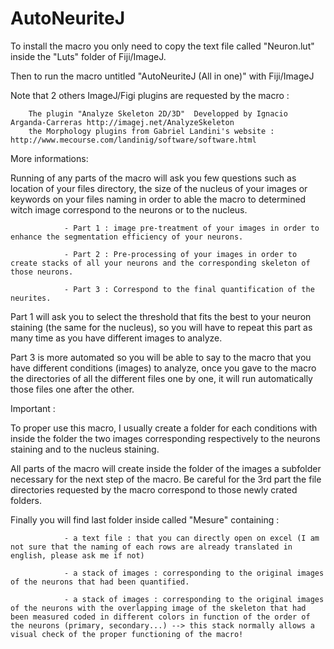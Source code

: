 # AutoNeuriteJ 

To install the macro you only need to copy the text file called "Neuron.lut" inside the "Luts" folder of Fiji/ImageJ. 

Then to run the macro untitled "AutoNeuriteJ (All in one)" with Fiji/ImageJ

Note that 2 others ImageJ/Figi plugins are requested by the macro :

        The plugin "Analyze Skeleton 2D/3D"  Developped by Ignacio Arganda-Carreras http://imagej.net/AnalyzeSkeleton
        the Morphology plugins from Gabriel Landini's website : http://www.mecourse.com/landinig/software/software.html
        










        
More informations:

Running of any parts of the macro will ask you few questions such as location of your files directory, the size of the nucleus of your images or keywords on your files naming in order to able the macro to determined witch image correspond to the neurons or to the nucleus.

                - Part 1 : image pre-treatment of your images in order to enhance the segmentation efficiency of your neurons.

                - Part 2 : Pre-processing of your images in order to create stacks of all your neurons and the corresponding skeleton of those neurons.

                - Part 3 : Correspond to the final quantification of the neurites.

Part 1 will ask you to select the threshold that fits the best to your neuron staining (the same for the nucleus), so you will have to repeat this part as many time as you have different images to analyze.

Part 3 is more automated so you will be able to say to the macro that you have different conditions (images) to analyze, once you gave to the macro the directories of all the different files one by one, it will run automatically those files one after the other.

 

Important :

To proper use this macro, I usually create a folder for each conditions with inside the folder the two images corresponding respectively to the neurons staining and to the nucleus staining.

All parts of the macro will create inside the folder of the images a subfolder necessary for the next step of the macro. Be careful for the 3rd part the file directories requested by the macro correspond to those newly crated folders.  

Finally you will find last folder inside called "Mesure" containing :

                - a text file : that you can directly open on excel (I am not sure that the naming of each rows are already translated in english, please ask me if not)

                - a stack of images : corresponding to the original images of the neurons that had been quantified.

                - a stack of images : corresponding to the original images of the neurons with the overlapping image of the skeleton that had been measured coded in different colors in function of the order of the neurons (primary, secondary...) --> this stack normally allows a visual check of the proper functioning of the macro!
